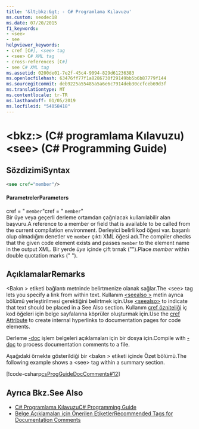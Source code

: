 ```yaml
---
title: '&lt;bkz:&gt; - C# Programlama Kılavuzu'
ms.custom: seodec18
ms.date: 07/20/2015
f1_keywords:
- <see>
- see
helpviewer_keywords:
- cref [C#], <see> tag
- <see> C# XML tag
- cross-references [C#]
- see C# XML tag
ms.assetid: 0200de01-7e2f-45c4-9094-829d61236383
ms.openlocfilehash: 63476ff77f1a8286730f29149bb5b6b87779f144
ms.sourcegitcommit: deb9225a55485a5a6e6c7914deb30ccfceb69d3f
ms.translationtype: MT
ms.contentlocale: tr-TR
ms.lasthandoff: 01/05/2019
ms.locfileid: "54058418"
---
```

# <a name="ltseegt-c-programming-guide"></a><span data-ttu-id="1d940-102">&lt;bkz:&gt; (C# programlama Kılavuzu)</span><span class="sxs-lookup"><span data-stu-id="1d940-102">&lt;see&gt; (C# Programming Guide)</span></span>
## <a name="syntax"></a><span data-ttu-id="1d940-103">Sözdizimi</span><span class="sxs-lookup"><span data-stu-id="1d940-103">Syntax</span></span>  
  
```xml  
<see cref="member"/>  
```  
  
#### <a name="parameters"></a><span data-ttu-id="1d940-104">Parametreler</span><span class="sxs-lookup"><span data-stu-id="1d940-104">Parameters</span></span>  
 <span data-ttu-id="1d940-105">cref = " `member`"</span><span class="sxs-lookup"><span data-stu-id="1d940-105">cref = " `member`"</span></span>  
 <span data-ttu-id="1d940-106">Bir üye veya geçerli derleme ortamdan çağrılacak kullanılabilir alan başvuru.</span><span class="sxs-lookup"><span data-stu-id="1d940-106">A reference to a member or field that is available to be called from the current compilation environment.</span></span> <span data-ttu-id="1d940-107">Derleyici belirli kod öğesi var. başarılı olup olmadığını denetler ve `member` çıktı XML öğesi adı.</span><span class="sxs-lookup"><span data-stu-id="1d940-107">The compiler checks that the given code element exists and passes `member` to the element name in the output XML.</span></span> <span data-ttu-id="1d940-108">Bir yerde *üye* içinde çift tırnak ("").</span><span class="sxs-lookup"><span data-stu-id="1d940-108">Place *member* within double quotation marks (" ").</span></span>  
  
## <a name="remarks"></a><span data-ttu-id="1d940-109">Açıklamalar</span><span class="sxs-lookup"><span data-stu-id="1d940-109">Remarks</span></span>  
 <span data-ttu-id="1d940-110">\<Bakın > etiketi bağlantı metninde belirtmenize olanak sağlar.</span><span class="sxs-lookup"><span data-stu-id="1d940-110">The \<see> tag lets you specify a link from within text.</span></span> <span data-ttu-id="1d940-111">Kullanım [ \<seealso >](../../../csharp/programming-guide/xmldoc/seealso.md) metin ayrıca bölümü yerleştirilmesi gerektiğini belirtmek için.</span><span class="sxs-lookup"><span data-stu-id="1d940-111">Use [\<seealso>](../../../csharp/programming-guide/xmldoc/seealso.md) to indicate that text should be placed in a See Also section.</span></span> <span data-ttu-id="1d940-112">Kullanım [cref özniteliği](../../../csharp/programming-guide/xmldoc/cref-attribute.md) iç kod öğeleri için belge sayfalarına köprüler oluşturmak için.</span><span class="sxs-lookup"><span data-stu-id="1d940-112">Use the [cref Attribute](../../../csharp/programming-guide/xmldoc/cref-attribute.md) to create internal hyperlinks to documentation pages for code elements.</span></span>  
  
 <span data-ttu-id="1d940-113">Derleme [-doc](../../../csharp/language-reference/compiler-options/doc-compiler-option.md) işlem belgeleri açıklamaları için bir dosya için.</span><span class="sxs-lookup"><span data-stu-id="1d940-113">Compile with [-doc](../../../csharp/language-reference/compiler-options/doc-compiler-option.md) to process documentation comments to a file.</span></span>  
  
 <span data-ttu-id="1d940-114">Aşağıdaki örnekte gösterildiği bir \<bakın > etiketi içinde Özet bölümü.</span><span class="sxs-lookup"><span data-stu-id="1d940-114">The following example shows a \<see> tag within a summary section.</span></span>  
  
 [!code-csharp[csProgGuideDocComments#12](../../../csharp/programming-guide/xmldoc/codesnippet/CSharp/see_1.cs)]  
  
## <a name="see-also"></a><span data-ttu-id="1d940-115">Ayrıca Bkz.</span><span class="sxs-lookup"><span data-stu-id="1d940-115">See Also</span></span>

- [<span data-ttu-id="1d940-116">C# Programlama Kılavuzu</span><span class="sxs-lookup"><span data-stu-id="1d940-116">C# Programming Guide</span></span>](../../../csharp/programming-guide/index.md)  
- [<span data-ttu-id="1d940-117">Belge Açıklamaları için Önerilen Etiketler</span><span class="sxs-lookup"><span data-stu-id="1d940-117">Recommended Tags for Documentation Comments</span></span>](../../../csharp/programming-guide/xmldoc/recommended-tags-for-documentation-comments.md)

